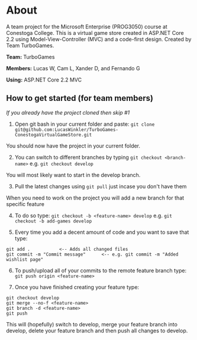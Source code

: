 # About
A team project for the Microsoft Enterprise (PROG3050) course at Conestoga College. This is a virtual game store created in ASP.NET Core 2.2 using Model-View-Controller (MVC) and a code-first design. Created by Team TurboGames.

**Team:** TurboGames

**Members:** Lucas W, Cam L, Xander D, and Fernando G

**Using:** ASP.NET Core 2.2 MVC

## How to get started (for team members)

*If you already have the project cloned then skip #1*

1. Open git bash in your current folder and paste: `git clone git@github.com:LucasWinkler/TurboGames-ConestogaVirtualGameStore.git`

You should now have the project in your current folder.

2. You can switch to different branches by typing `git checkout <branch-name>` e.g. `git checkout develop`

You will most likely want to start in the develop branch.

3. Pull the latest changes using `git pull` just incase you don't have them

When you need to work on the project you will add a new branch for that specific feature

4. To do so type: `git checkout -b <feature-name> develop` e.g. `git checkout -b add-games develop`

5. Every time you add a decent amount of code and you want to save that type:
```
git add .			<-- Adds all changed files
git commit -m "Commit message"		<--	e.g. git commit -m "Added wishlist page"
``` 

6. To push/upload all of your commits to the remote feature branch type: `git push origin <feature-name>`

7. Once you have finished creating your feature type: 
```
git checkout develop
git merge --no-f <feature-name>
git branch -d <feature-name>
git push
```

This will (hopefully) switch to develop, merge your feature branch into develop, delete your feature branch and then push all changes to develop.



